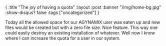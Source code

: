 {
  :title "The joy of having a quota"
  :layout :post
  :banner "/img/home-bg.jpg"
  :show-disqus? false
  :tags ["uncategorized"]
}

Today all the allowed space for our AGYNAMIX user was eaten up and new files would be created but with a zero file size. Nice feature. This way one could easily destroy an existing installation of whatever. Well now I know where I can increase the quota for a user in our system.
